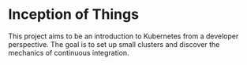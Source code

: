 # Inception of Things

This project aims to be an introduction to Kubernetes from a developer perspective. The goal is to set up small clusters and discover the mechanics of continuous integration.

